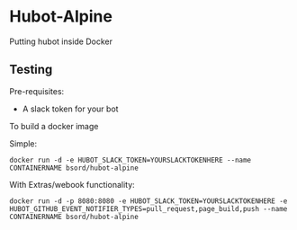 # Hubot-Alpine






Putting hubot inside Docker


## Testing

Pre-requisites:

- A slack token for your bot

To build a docker image

Simple:
```
docker run -d -e HUBOT_SLACK_TOKEN=YOURSLACKTOKENHERE --name CONTAINERNAME bsord/hubot-alpine
```
With Extras/webook functionality:
```
docker run -d -p 8080:8080 -e HUBOT_SLACK_TOKEN=YOURSLACKTOKENHERE -e HUBOT_GITHUB_EVENT_NOTIFIER_TYPES=pull_request,page_build,push --name CONTAINERNAME bsord/hubot-alpine
```
